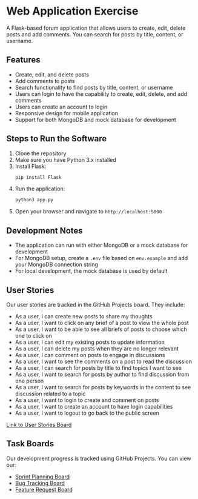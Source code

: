 # Web Application Exercise

A Flask-based forum application that allows users to create, edit, delete posts and add comments. You can search for posts by title, content, or username.

## Features

- Create, edit, and delete posts
- Add comments to posts
- Search functionality to find posts by title, content, or username
- Users can login to have the capability to create, edit, delete, and add comments
- Users can create an account to login
- Responsive design for mobile application
- Support for both MongoDB and mock database for development

## Steps to Run the Software

1. Clone the repository
2. Make sure you have Python 3.x installed
3. Install Flask:
   ```bash
   pip install Flask
   ```
4. Run the application:
   ```bash
   python3 app.py
   ```
5. Open your browser and navigate to `http://localhost:5000`

## Development Notes

- The application can run with either MongoDB or a mock database for development
- For MongoDB setup, create a `.env` file based on `env.example` and add your MongoDB connection string
- For local development, the mock database is used by default

## User Stories

Our user stories are tracked in the GitHub Projects board. They include:

- As a user, I can create new posts to share my thoughts
- As a user, I want to click on any brief of a post to view the whole post
- As a user, I want to be able to see all briefs of posts to choose which one to click on
- As a user, I can edit my existing posts to update information
- As a user, I can delete my posts when they are no longer relevant
- As a user, I can comment on posts to engage in discussions
- As a user, I want to see the comments on a post to read the discussion
- As a user, I can search for posts by title to find topics I want to see
- As a user, I want to search for posts by author to find discussion from one person
- As a user, I want to search for posts by keywords in the content to see discussion related to a topic
- As a user, I want to login to create and comment on posts
- As a user, I want to create an account to have login capabilities
- As a user, I want to logout to go back to the public screen

[Link to User Stories Board](https://github.com/software-students-spring2025/2-web-app-msje/projects)

## Task Boards

Our development progress is tracked using GitHub Projects. You can view our:

- [Sprint Planning Board](https://github.com/software-students-spring2025/2-web-app-msje/projects)
- [Bug Tracking Board](https://github.com/software-students-spring2025/2-web-app-msje/projects)
- [Feature Request Board](https://github.com/software-students-spring2025/2-web-app-msje/projects)
